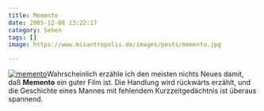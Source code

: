 ```yaml
---
title: Memento
date: 2005-12-08 13:22:17
category: Sehen
tags: []
image: https://www.misantropolis.de/images/posts/memento.jpg

---
```


[![](http://www.misantropolis.de/wp-content/uploads/2008/04/memento.jpg "memento")](http://www.misantropolis.de/wp-content/uploads/2008/04/memento.jpg)Wahrscheinlich erzähle ich den meisten nichts Neues damit, daß **Memento** ein guter Film ist. Die Handlung wird rückwärts erzählt, und die Geschichte eines Mannes mit fehlendem Kurzzeitgedächtnis ist überaus spannend.
